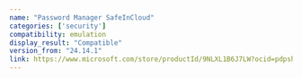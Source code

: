 ```yaml
---
name: "Password Manager SafeInCloud"
categories: ['security']
compatibility: emulation
display_result: "Compatible"
version_from: "24.14.1"
link: https://www.microsoft.com/store/productId/9NLXL1B6J7LW?ocid=pdpshare
---
```

